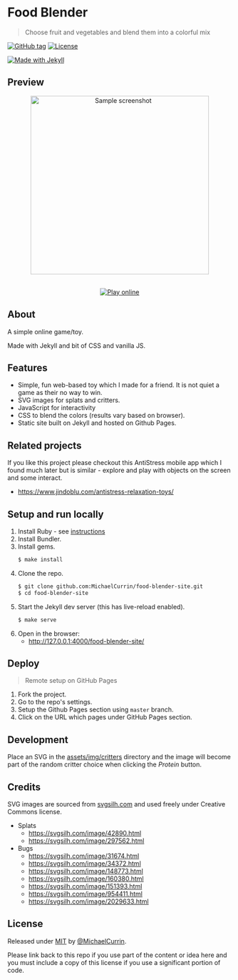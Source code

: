 # Food Blender
> Choose fruit and vegetables and blend them into a colorful mix

[![GitHub tag](https://img.shields.io/github/tag/MichaelCurrin/food-blender-site?include_prereleases=&sort=semver)](https://github.com/MichaelCurrin/food-blender-site/releases/)
[![License](https://img.shields.io/badge/License-MIT-blue)](#license)

[![Made with Jekyll](https://img.shields.io/badge/Jekyll-3.9-blue?logo=jekyll&logoColor=white)](https://jekyllrb.com)


## Preview

<div align="center">
    <a href="https://michaelcurrin.github.io/food-blender-site/">
        <img src="/sample-1.jpg" alt="Sample screenshot" title="Sample screenshot" width="400" />
    </a>
</div>

<br>

<div align="center">

[![Play online](https://img.shields.io/badge/Play_online_🎮-2ea44f?style=for-the-badge)](https://michaelcurrin.github.io/food-blender-site/)

</div>


## About

A simple online game/toy.

Made with Jekyll and bit of CSS and vanilla JS.


## Features

- Simple, fun web-based toy which I made for a friend. It is not quiet a game as their no way to win.
- SVG images for splats and critters.
- JavaScript for interactivity
- CSS to blend the colors (results vary based on browser).
- Static site built on Jekyll and hosted on Github Pages.


## Related projects

If you like this project please checkout this AntiStress mobile app which I found much later but is similar - explore and play with objects on the screen and some interact.

- https://www.jindoblu.com/antistress-relaxation-toys/


## Setup and run locally

1. Install Ruby - see [instructions](https://gist.github.com/MichaelCurrin/fb758aea4d35e03b9ed093afddf4e7ec)
1. Install Bundler.
1. Install gems.
    ```sh
    $ make install
    ```
1. Clone the repo.
    ```bash
    $ git clone github.com:MichaelCurrin/food-blender-site.git
    $ cd food-blender-site
    ```
1. Start the Jekyll dev server (this has live-reload enabled).
    ```bash
    $ make serve
    ```
1. Open in the browser:
    - http://127.0.0.1:4000/food-blender-site/


## Deploy
> Remote setup on GitHub Pages

1. Fork the project.
2. Go to the repo's settings.
3. Setup the Github Pages section using `master` branch.
4. Click on the URL which pages under GitHub Pages section.


## Development

Place an SVG in the [assets/img/critters](/assets/img/critters/) directory and the image will become part of the random critter choice when clicking the _Protein_ button.


## Credits

SVG images are sourced from [svgsilh.com](https://svgsilh.com) and used freely under Creative Commons license.

- Splats
    - https://svgsilh.com/image/42890.html
    - https://svgsilh.com/image/297562.html
- Bugs
    - https://svgsilh.com/image/31674.html
    - https://svgsilh.com/image/34372.html
    - https://svgsilh.com/image/148773.html
    - https://svgsilh.com/image/160380.html
    - https://svgsilh.com/image/151393.html
    - https://svgsilh.com/image/954411.html
    - https://svgsilh.com/image/2029633.html


## License

Released under [MIT](/LICENSE) by [@MichaelCurrin](https://github.com/MichaelCurrin).

Please link back to this repo if you use part of the content or idea here and you must include a copy of this license if you use a significant portion of code.
